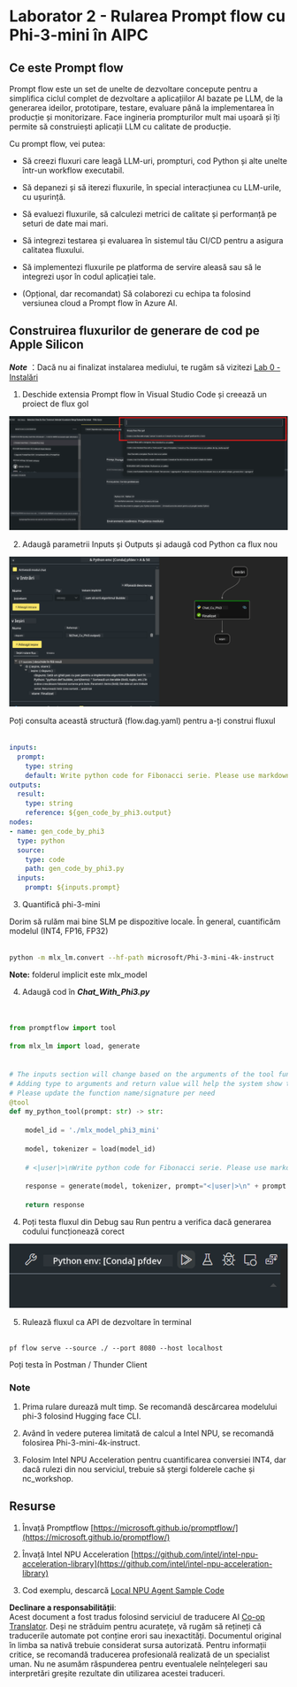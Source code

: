 <!--
CO_OP_TRANSLATOR_METADATA:
{
  "original_hash": "3dbbf568625b1ee04b354c2dc81d3248",
  "translation_date": "2025-07-17T04:28:56+00:00",
  "source_file": "md/02.Application/02.Code/Phi3/VSCodeExt/HOL/Apple/02.PromptflowWithMLX.md",
  "language_code": "ro"
}
-->
# **Laborator 2 - Rularea Prompt flow cu Phi-3-mini în AIPC**

## **Ce este Prompt flow**

Prompt flow este un set de unelte de dezvoltare concepute pentru a simplifica ciclul complet de dezvoltare a aplicațiilor AI bazate pe LLM, de la generarea ideilor, prototipare, testare, evaluare până la implementarea în producție și monitorizare. Face ingineria prompturilor mult mai ușoară și îți permite să construiești aplicații LLM cu calitate de producție.

Cu prompt flow, vei putea:

- Să creezi fluxuri care leagă LLM-uri, prompturi, cod Python și alte unelte într-un workflow executabil.

- Să depanezi și să iterezi fluxurile, în special interacțiunea cu LLM-urile, cu ușurință.

- Să evaluezi fluxurile, să calculezi metrici de calitate și performanță pe seturi de date mai mari.

- Să integrezi testarea și evaluarea în sistemul tău CI/CD pentru a asigura calitatea fluxului.

- Să implementezi fluxurile pe platforma de servire aleasă sau să le integrezi ușor în codul aplicației tale.

- (Opțional, dar recomandat) Să colaborezi cu echipa ta folosind versiunea cloud a Prompt flow în Azure AI.

## **Construirea fluxurilor de generare de cod pe Apple Silicon**

***Note*** ：Dacă nu ai finalizat instalarea mediului, te rugăm să vizitezi [Lab 0 - Instalări](./01.Installations.md)

1. Deschide extensia Prompt flow în Visual Studio Code și creează un proiect de flux gol

![create](../../../../../../../../../translated_images/pf_create.bde888dc83502eba082a058175bbf1eee6791219795393a386b06fd3043ec54d.ro.png)

2. Adaugă parametrii Inputs și Outputs și adaugă cod Python ca flux nou

![flow](../../../../../../../../../translated_images/pf_flow.520824c0969f2a94f17e947f86bdc4b4c6c88a2efa394fe3bcfb58c0dbc578a7.ro.png)

Poți consulta această structură (flow.dag.yaml) pentru a-ți construi fluxul

```yaml

inputs:
  prompt:
    type: string
    default: Write python code for Fibonacci serie. Please use markdown as output
outputs:
  result:
    type: string
    reference: ${gen_code_by_phi3.output}
nodes:
- name: gen_code_by_phi3
  type: python
  source:
    type: code
    path: gen_code_by_phi3.py
  inputs:
    prompt: ${inputs.prompt}


```

3. Quantifică phi-3-mini

Dorim să rulăm mai bine SLM pe dispozitive locale. În general, cuantificăm modelul (INT4, FP16, FP32)

```bash

python -m mlx_lm.convert --hf-path microsoft/Phi-3-mini-4k-instruct

```

**Note:** folderul implicit este mlx_model

4. Adaugă cod în ***Chat_With_Phi3.py***

```python


from promptflow import tool

from mlx_lm import load, generate


# The inputs section will change based on the arguments of the tool function, after you save the code
# Adding type to arguments and return value will help the system show the types properly
# Please update the function name/signature per need
@tool
def my_python_tool(prompt: str) -> str:

    model_id = './mlx_model_phi3_mini'

    model, tokenizer = load(model_id)

    # <|user|>\nWrite python code for Fibonacci serie. Please use markdown as output<|end|>\n<|assistant|>

    response = generate(model, tokenizer, prompt="<|user|>\n" + prompt  + "<|end|>\n<|assistant|>", max_tokens=2048, verbose=True)

    return response


```

4. Poți testa fluxul din Debug sau Run pentru a verifica dacă generarea codului funcționează corect

![RUN](../../../../../../../../../translated_images/pf_run.4239e8a0b420a58284edf6ee1471c1697c345670313c8e7beac0edaee15b9a9d.ro.png)

5. Rulează fluxul ca API de dezvoltare în terminal

```

pf flow serve --source ./ --port 8080 --host localhost   

```

Poți testa în Postman / Thunder Client

### **Note**

1. Prima rulare durează mult timp. Se recomandă descărcarea modelului phi-3 folosind Hugging face CLI.

2. Având în vedere puterea limitată de calcul a Intel NPU, se recomandă folosirea Phi-3-mini-4k-instruct.

3. Folosim Intel NPU Acceleration pentru cuantificarea conversiei INT4, dar dacă rulezi din nou serviciul, trebuie să ștergi folderele cache și nc_workshop.

## **Resurse**

1. Învață Promptflow [https://microsoft.github.io/promptflow/](https://microsoft.github.io/promptflow/)

2. Învață Intel NPU Acceleration [https://github.com/intel/intel-npu-acceleration-library](https://github.com/intel/intel-npu-acceleration-library)

3. Cod exemplu, descarcă [Local NPU Agent Sample Code](../../../../../../../../../code/07.Lab/01/AIPC/local-npu-agent)

**Declinare a responsabilității**:  
Acest document a fost tradus folosind serviciul de traducere AI [Co-op Translator](https://github.com/Azure/co-op-translator). Deși ne străduim pentru acuratețe, vă rugăm să rețineți că traducerile automate pot conține erori sau inexactități. Documentul original în limba sa nativă trebuie considerat sursa autorizată. Pentru informații critice, se recomandă traducerea profesională realizată de un specialist uman. Nu ne asumăm răspunderea pentru eventualele neînțelegeri sau interpretări greșite rezultate din utilizarea acestei traduceri.